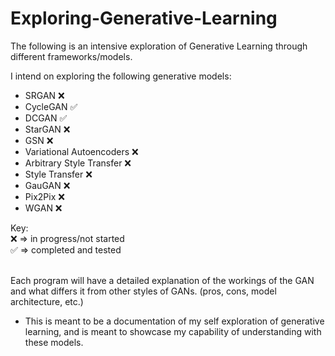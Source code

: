 # Exploring-Generative-Learning
The following is an intensive exploration of Generative Learning through different frameworks/models.

I intend on exploring the following generative models:
- SRGAN ❌
- CycleGAN ✅
- DCGAN ✅
- StarGAN ❌
- GSN ❌
- Variational Autoencoders ❌
- Arbitrary Style Transfer ❌
- Style Transfer ❌
- GauGAN ❌
- Pix2Pix ❌
- WGAN ❌

Key: <br>
❌ => in progress/not started <br>
✅ => completed and tested <br>
<br>

Each program will have a detailed explanation of the workings of the GAN and what differs it from other styles of GANs. (pros, cons, model architecture, etc.) <br>
- This is meant to be a documentation of my self exploration of generative learning, and is meant to showcase my capability of understanding with these models. 
